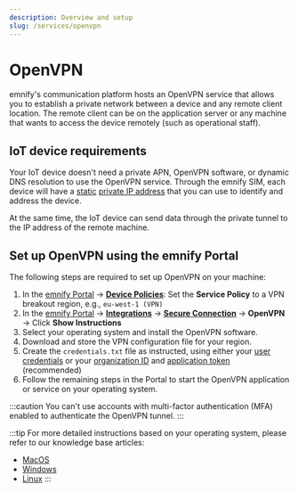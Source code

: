 ```yaml
---
description: Overview and setup
slug: /services/openvpn
---
```


# OpenVPN

emnify's communication platform hosts an OpenVPN service that allows you to establish a private network between a device and any remote client location. 
The remote client can be on the application server or any machine that wants to access the device remotely (such as operational staff).

## IoT device requirements

Your IoT device doesn't need a private APN, OpenVPN software, or dynamic DNS resolution to use the OpenVPN service.
Through the emnify SIM, each device will have a [static](/glossary#static-ip) [private IP address](/glossary#private-ip) that you can use to identify and address the device.

<!--This image is missing: OpenVPN.png -->
<!-- image caption: OpenVPN System Overview -->

At the same time, the IoT device can send data through the private tunnel to the IP address of the remote machine.

## Set up OpenVPN using the emnify Portal

The following steps are required to set up OpenVPN on your machine:

1. In the [emnify Portal](https://portal.emnify.com/) → [**Device Policies**](https://portal.emnify.com/device-policies): Set the **Service Policy** to a VPN breakout region, e.g., `eu-west-1 (VPN)`
1. In the [emnify Portal](https://portal.emnify.com/) → [**Integrations**](https://portal.emnify.com/integrations) → [**Secure Connection**](https://portal.emnify.com/integrations#secure-connection) → **OpenVPN** → Click **Show Instructions** 
1. Select your operating system and install the OpenVPN software.
1. Download and store the VPN configuration file for your region.
1. Create the `credentials.txt` file as instructed, using either your [user credentials](https://portal.emnify.com/user-settings) or your [organization ID](https://portal.emnify.com/organisation-settings/details) and [application token](https://portal.emnify.com/integrations#application-tokens) (recommended)
1. Follow the remaining steps in the Portal to start the OpenVPN application or service on your operating system.

:::caution
You can't use accounts with multi-factor authentication (MFA) enabled to authenticate the OpenVPN tunnel.
:::

:::tip
For more detailed instructions based on your operating system, please refer to our knowledge base articles:

- [MacOS](https://support.emnify.com/hc/en-us/articles/360019625379-OpenVPN-Integration-Guide-for-MacOS)
- [Windows](https://support.emnify.com/hc/en-us/articles/115001723273-OpenVPN-Integration-Guide-for-Windows) 
- [Linux](https://support.emnify.com/hc/en-us/articles/115001724434-OpenVPN-Integration-Guide-for-Linux)
:::
